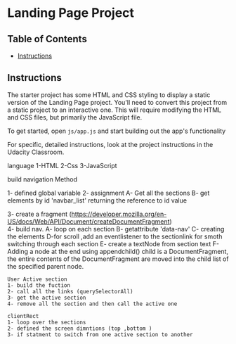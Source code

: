 # Landing Page Project

## Table of Contents

* [Instructions](#instructions)

## Instructions

The starter project has some HTML and CSS styling to display a static version of the Landing Page project. You'll need to convert this project from a static project to an interactive one. This will require modifying the HTML and CSS files, but primarily the JavaScript file.

To get started, open `js/app.js` and start building out the app's functionality

For specific, detailed instructions, look at the project instructions in the Udacity Classroom.

language 
1-HTML 
2-Css
3-JavaScript


build navigation Method 

1- defined global variable
2- assignment
   A- Get all the sections 
   B- get elements by id 'navbar_list' returning the reference to id value 

3- create a fragment (https://developer.mozilla.org/en-US/docs/Web/API/Document/createDocumentFragment)   
4- build nav. 
    A- loop on each section 
    B- getattribute 'data-nav' 
    C- creating the elements 
    D-for scroll ,add an eventlistener to the sectionlink for smoth switching through each section
    E- create a textNode from section text 
    F- Adding a node at the end using appendchild()
        child is a DocumentFragment, the entire contents of the DocumentFragment are moved into the child list of the specified parent node.
    

    User Active section 
    1- build the fuction 
    2- call all the links (querySelectorAll)
    3- get the active section
    4- remove all the section and then call the active one 
    
    clientRect 
    1- loop over the sections 
    2- defined the screen dimntions (top ,bottom )
    3- if statment to switch from one active section to another